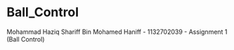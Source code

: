 # Ball_Control
Mohammad Haziq Shariff Bin Mohamed Haniff - 1132702039 - Assignment 1 (Ball Control)
